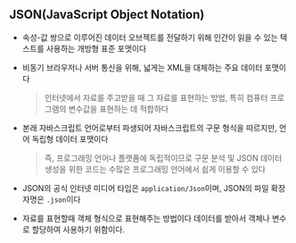 ## JSON(JavaScript Object Notation) 

* 속성-값 쌍으로 이루어진 데이터 오브젝트를 전달하기 위해 인간이 읽을 수 있는 텍스트를 사용하는 개방형 표준 포맷이다

* 비동기 브라우저나 서버 통신을 위해, 넓게는 XML을 대체하는 주요 데이터 포맷이다
    > 인터넷에서 자료를 주고받을 때 그 자료를 표현하는 방법, 특히 컴퓨터 프로그램의 변수값을 표현하는 데 적합하다

* 본래 자바스크립트 언어로부터 파생되어 자바스크립트의 구문 형식을 따르지만, 언어 독립형 데이터 포맷이다
    > 즉, 프로그래밍 언어나 플랫폼에 독립적이므로 구문 분석 및 JSON 데이터 생성을 위한 코드는 수많은 프로그래밍 언어에서 쉽게 이용할 수 있다

* JSON의 공식 인터넷 미디어 타입은 ```application/Json```이며, JSON의 파일 확장자명은 ```.json```이다 

* 자료를 표현할때 객체 형식으로 표현해주는 방법이다 데이터를 받아서 객체나 변수로 할당하여 사용하기 위함이다.